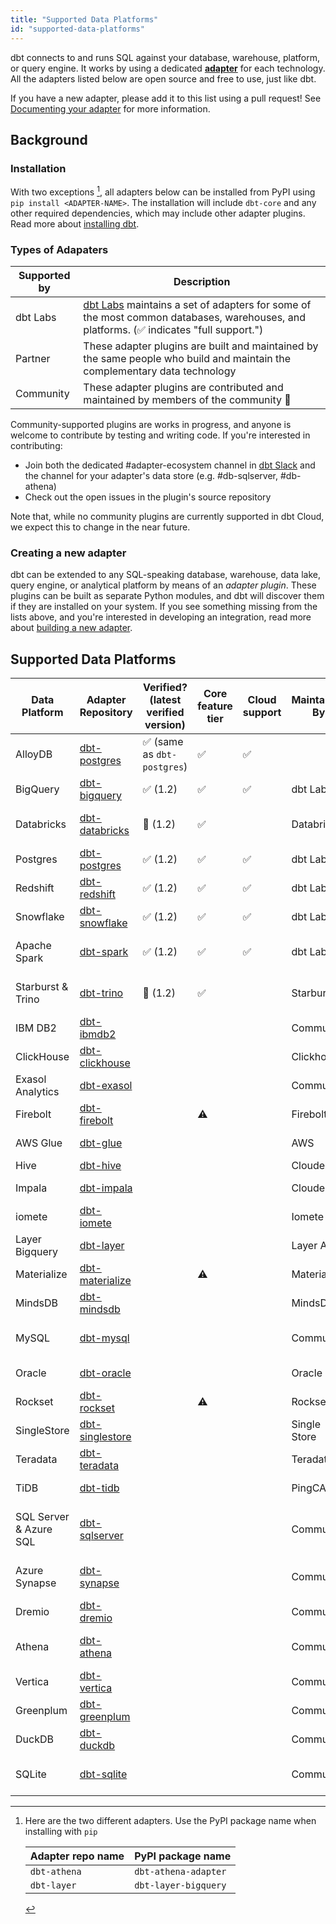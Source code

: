 ```yaml
---
title: "Supported Data Platforms"
id: "supported-data-platforms"
---
```


dbt connects to and runs SQL against your database, warehouse, platform, or query engine. It works by using a dedicated [**adapter**](contributing/adapter-development/1-what-are-adapters) for each technology. All the adapters listed below are open source and free to use, just like dbt.

If you have a new adapter, please add it to this list using a pull request! See [Documenting your adapter](5-documenting-a-new-adapter) for more information.

## Background
### Installation

With two exceptions [^1], all adapters below can be installed from PyPI using `pip install <ADAPTER-NAME>`. The installation will include `dbt-core` and any other required dependencies, which may include other adapter plugins. Read more about [installing dbt](dbt-cli/install/overview).

### Types of Adapaters

| Supported by | Description                                                                                                                                                          |
| ------------ | -------------------------------------------------------------------------------------------------------------------------------------------------------------------- |
| dbt Labs     | [dbt Labs](https://github.com/dbt-labs) maintains a set of adapters for some of the most common databases, warehouses, and platforms. (✅ indicates "full support.") |
| Partner      | These adapter plugins are built and maintained by the same people who build and maintain the complementary data technology                                           |
| Community    | These adapter plugins are contributed and maintained by members of the community 🌱                                                                                 |


Community-supported plugins are works in progress, and anyone is welcome to contribute by testing and writing code. If you're interested in contributing:
- Join both the dedicated #adapter-ecosystem channel in [dbt Slack](https://community.getdbt.com/) and the channel for your adapter's data store (e.g. #db-sqlserver, #db-athena) 
- Check out the open issues in the plugin's source repository

Note that, while no community plugins are currently supported in dbt Cloud, we expect this to change in the near future.

### Creating a new adapter

dbt can be extended to any SQL-speaking database, warehouse, data lake, query engine, or analytical platform by means of an _adapter plugin_. These plugins can be built as separate Python modules, and dbt will discover them if they are installed on your system. If you see something missing from the lists above, and you're interested in developing an integration, read more about [building a new adapter](/docs/contributing/adapter-development/3-building-a-new-adapter).

## Supported Data Platforms

| Data Platform          | Adapter Repository                                                                              | Verified? (latest verified version)         | Core feature tier  | Cloud support      | Maintained By | Profile Setup                              | Configuration                                                | Slack Channel                                                             | Notes                     |
| ---------------------- | ----------------------------------------------------------------------------------------------- | ------------------------------------------- | ------------------ | ------------------ | ------------- | ------------------------------------------ | ------------------------------------------------------------ | ------------------------------------------------------------------------- | ------------------------- |
| AlloyDB                | [dbt-postgres](https://github.com/dbt-labs/dbt-postgres)                                        | :white_check_mark: (same as `dbt-postgres`) | :white_check_mark: | :white_check_mark: |               | [AlloyDB Profile](alloydb-profile)         |                                                              | [#db-postgres](https://getdbt.slack.com/archives/C0172G2E273)             |                           |
| BigQuery               | [dbt-bigquery](https://github.com/dbt-labs/dbt-bigquery)                                        | :white_check_mark: (1.2)                    | :white_check_mark: | :white_check_mark: | dbt Labs      | [BigQuery Profile](bigquery-profile)       | [BigQuery Configs](bigquery-configs)                         | [#db-bigquery](https://getdbt.slack.com/archives/C99SNSRTK)               |                           |
| Databricks             | [dbt-databricks](https://github.com/databricks/dbt-databricks)                                  | :construction: (1.2)                        | :white_check_mark: |                    | Databricks    | [Databricks Profile](databricks-profile)   | [Databricks Configs](spark-configs#databricks-configuration) | [#db-databricks-and-spark](https://getdbt.slack.com/archives/C01DRQ178LQ) |                           |
| Postgres               | [dbt-postgres](https://github.com/dbt-labs/dbt-postgres)                                        | :white_check_mark: (1.2)                    | :white_check_mark: | :white_check_mark: | dbt Labs      | [Postgres Profile](postgres-profile)       |                                                              | [#db-postgres](https://getdbt.slack.com/archives/C0172G2E273)             |                           |
| Redshift               | [dbt-redshift](https://github.com/dbt-labs/dbt-redshift)                                        | :white_check_mark: (1.2)                    | :white_check_mark: | :white_check_mark: | dbt Labs      | [Redshift Profile](redshift-profile)       | [Redshift Configs](redshift-configs)                         | [#db-redshift](https://getdbt.slack.com/archives/C01DRQ178LQ)             |                           |
| Snowflake              | [dbt-snowflake](https://github.com/dbt-labs/dbt-snowflake)                                      | :white_check_mark: (1.2)                    | :white_check_mark: | :white_check_mark: | dbt Labs      | [Snowflake Profile](snowflake-profile)     | [Snowflake Configs](snowflake-configs)                       | [#db-snowflake](https://getdbt.slack.com/archives/C01DRQ178LQ)            |                           |
| Apache Spark           | [dbt-spark](https://github.com/dbt-labs/dbt-spark)                                              | :white_check_mark: (1.2)                    | :white_check_mark: | :white_check_mark: | dbt Labs      | [Spark Profile](spark-profile)             | [Spark Configs](spark-configs)                               | [#db-databricks-and-spark](https://getdbt.slack.com/archives/C01DRQ178LQ) |                           |
| Starburst & Trino      | [dbt-trino](https://github.com/starburstdata/dbt-trino)                                         | :construction: (1.2)                        | :white_check_mark: |                    | Starburst     | [Trino Profile](trino-profile)             |                                                              | [#db-presto-trino](https://getdbt.slack.com/archives/C013MLFR7BQ)         |                           |
| IBM DB2                | [dbt-ibmdb2](https://github.com/aurany/dbt-ibmdb2)                                              |                                             |                    |                    | Community     | [DB2 Profile](ibmdb2-profile)              |                                                              | n/a                                                                       | IBM DB2 V9fp2+            |
| ClickHouse             | [dbt-clickhouse](https://github.com/ClickHouse/dbt-clickhouse)                                  |                                             |                    |                    | Clickhouse    | [Clickhouse Profile](clickhouse-profile)   | [Clickhouse Configs](clickhouse-configs)                     | [#db-redshift](https://getdbt.slack.com/archives/C01DRQ178LQ)             |                           |
| Exasol Analytics       | [dbt-exasol](https://github.com/tglunde/dbt-exasol)                                             |                                             |                    |                    | Community     | [Exasol Profile](exasol-profile)           |                                                              | n/a                                                                       | Exasol 6.x and later      |
| Firebolt               | [dbt-firebolt](https://github.com/firebolt-db/dbt-firebolt)                                     |                                             | :warning:          |                    | Firebolt      | [Firebolt Profile](firebolt-profile)       | [Firebolt Configs](firebolt-configs)                         | [#db-firebolt](https://getdbt.slack.com/archives/C02PYT5CXN0)             |                           |
| AWS Glue               | [dbt-glue](https://github.com/aws-samples/dbt-glue)                                             |                                             |                    |                    | AWS           | [Glue Profile](glue-profile)               | [Glue Configs](glue-configs)                                 | [#db-glue](https://getdbt.slack.com/archives/C02R4HSMBAT)                 | Glue 2.0+                 |
| Hive                   | [dbt-hive](https://github.com/cloudera/dbt-hive)                                                |                                             |                    |                    | Cloudera      | [Hive Profile](hive-profile)               | [Hive Configs](hive-configs)                                 | [#db-hive](https://getdbt.slack.com/archives/C0401DTNSKW)                 |                           |
| Impala                 | [dbt-impala](https://github.com/cloudera/dbt-impala)                                            |                                             |                    |                    | Cloudera      | [Impala Profile](impala-profile)           | [Impala Configs](impala-configs)                             | [#db-impala](https://getdbt.slack.com/archives/C03K2PTHHTP)               |                           |
| iomete                 | [dbt-iomete](https://github.com/iomete/dbt-iomete)                                              |                                             |                    |                    | Iomete        | [iomete Profile](iomete-profile)           |                                                              | [#db-iomete](https://getdbt.slack.com/archives/C03JFG22EP9)               |                           |
| Layer Bigquery         | [dbt-layer](https://github.com/layerai/dbt-layer)                                               |                                             |                    |                    | Layer AI      | [Layer Profile](layer-profile)             |                                                              | [#tools-layer](https://getdbt.slack.com/archives/C03STA39TFE)             |                           |                           
| Materialize            | [dbt-materialize](https://github.com/MaterializeInc/materialize/blob/main/misc/dbt-materialize) |                                             | :warning:          |                    | Materialize   | [Materialize Profile](materialize-profile) | [Materialize Configs](materialize-configs)                   | [#db-materialize](https://getdbt.slack.com/archives/C01PWAH41A5)          |                           |
| MindsDB                | [dbt-mindsdb](https://github.com/mindsdb/dbt-mindsdb)                                           |                                             |                    |                    | MindsDB       | [MindsDB Profile](mindsdb-profile)         | [MindsDB Configs](mindsdb-configs)                           | n/a                                                                       |                           |
| MySQL                  | [dbt-mysql](https://github.com/dbeatty10/dbt-mysql)                                             |                                             |                    |                    | Community     | [MySQL Profile](mysql-profile)             |                                                              | [#db-mysql-family](https://getdbt.slack.com/archives/C03BK0SHC64)         | MySQL 5.7 and 8.0         |
| Oracle                 | [dbt-oracle](https://github.com/oracle/dbt-oracle)                                              |                                             |                    |                    | Oracle        | [Oracle Profile](oracle-profile)           |                                                              | [#db-oracle](https://getdbt.slack.com/archives/C01PWH4TXLY)               |                           |
| Rockset                | [dbt-rockset](https://github.com/rockset/dbt-rockset)                                           |                                             | :warning:          |                    | Rockset       | [Rockset Profile](rockset-profile)         |                                                              | [#db-rockset](https://getdbt.slack.com/archives/C02J7AZUAMN)              |                           |
| SingleStore            | [dbt-singlestore](https://github.com/memsql/dbt-singlestore)                                    |                                             |                    |                    | Single Store  | [SingleStore Profile](singlestore-profile) |                                                              | [#db-singlestore](https://getdbt.slack.com/archives/C02V2QHFF7U)          |                           |
| Teradata               | [dbt-teradata](https://github.com/teradata/dbt-teradata)                                        |                                             |                    |                    | Teradata      | [Teradata Profile](teradata-profile)       | [Teradata Configs](teradata-configs)                         | [#db-teradata](https://getdbt.slack.com/archives/C027B6BHMT3)             |                           |
| TiDB                   | [dbt-tidb](https://github.com/pingcap/dbt-tidb)                                                 |                                             |                    |                    | PingCAP       | [TiDB Profile](tidb-profile)               |                                                              | [#db-tidb](https://getdbt.slack.com/archives/C03CC86R1NY)                 |                           |
| SQL Server & Azure SQL | [dbt-sqlserver](https://github.com/dbt-msft/dbt-sqlserver/)                                     |                                             |                    |                    | Community     | [SQL Server Profile](mssql-profile)        | [SQL Server Configs](mssql-configs)                          | [#db-sqlserver](https://getdbt.slack.com/archives/CMRMDDQ9W)              | SQL Server 2016 and later |
| Azure Synapse          | [dbt-synapse](https://github.com/dbt-msft/dbt-synapse)                                          |                                             |                    |                    | Community     | [Synapse Profile](azuresynapse-profile)    | [Synapse Configs](azuresynapse-configs)                      | [#db-synapse](https://getdbt.slack.com/archives/C01DRQ178LQ)              | Azure Synapse 10+         |
| Dremio                 | [dbt-dremio](https://github.com/fabrice-etanchaud/dbt-dremio/)                                  |                                             |                    |                    | Community     | [Dremio Profile](dremio-profile)           |                                                              | n/a                                                                       | Dremio 4.7+               |
| Athena                 | [dbt-athena](https://github.com/Tomme/dbt-athena)                                               |                                             |                    |                    | Community     | [Athena Profile](athena-profile)           |                                                              | [#db-athena](https://getdbt.slack.com/archives/C013MLFR7BQ)               | Athena engine version 2   |                           
| Vertica                | [dbt-vertica](https://github.com/ahedengren/dbt-vertica)                                        |                                             |                    |                    | Community     | [Vertica Profile](vertica-profile)         |                                                              | n/a                                                                       | Vertica 10.0+             |
| Greenplum              | [dbt-greenplum](https://github.com/markporoshin/dbt-greenplum)                                  |                                             |                    |                    | Community     | [Greenplum Profile](greenplum-profile)     | [Greenplum Configs](greenplum-configs)                       | n/a                                                                       | Greenplum 6.0+            |
| DuckDB                 | [dbt-duckdb](https://github.com/jwills/dbt-duckdb/)                                             |                                             |                    |                    | Community     | [DuckDB Profile](duckdb-profile)           |                                                              | [#db-duckdb](https://getdbt.slack.com/archives/C039D1J1LA2)               | DuckDB 0.3.2              |
| SQLite                 | [dbt-sqlite](https://github.com/codeforkjeff/dbt-sqlite)                                        |                                             |                    |                    | Community     | [SQLite Profile](sqlite-profile)           |                                                              | n/a                                                                       | SQlite Version 3.0+       |


[^1]: Here are the two different adapters. Use the PyPI package name when installing with `pip`

    | Adapter repo name | PyPI package name    |
    | ----------------- | -------------------- |
    | `dbt-athena`      | `dbt-athena-adapter` |
    | `dbt-layer`       | `dbt-layer-bigquery` |
